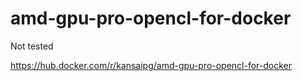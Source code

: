 # amd-gpu-pro-opencl-for-docker

Not tested

https://hub.docker.com/r/kansaipg/amd-gpu-pro-opencl-for-docker
